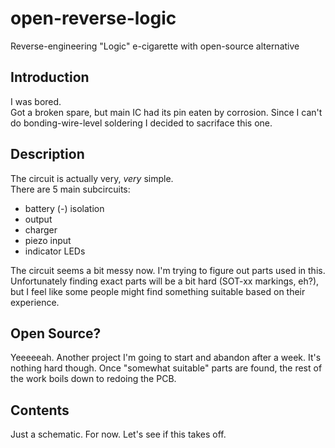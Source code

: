 # open-reverse-logic
 Reverse-engineering "Logic" e-cigarette with open-source alternative

## Introduction
I was bored.  
Got a broken spare, but main IC had its pin eaten by corrosion.
Since I can't do bonding-wire-level soldering I decided to sacriface this one.

## Description
The circuit is actually very, *very* simple.  
There are 5 main subcircuits:  
* battery (-) isolation
* output
* charger
* piezo input
* indicator LEDs

The circuit seems a bit messy now. I'm trying to figure out parts used in this.  
Unfortunately finding exact parts will be a bit hard (SOT-xx markings, eh?), but I feel like some people might find something suitable based on their experience.  

## Open Source?
Yeeeeeah. Another project I'm going to start and abandon after a week.
It's nothing hard though. Once "somewhat suitable" parts are found, the rest of the work boils down to redoing the PCB.

## Contents
Just a schematic. For now. Let's see if this takes off.
